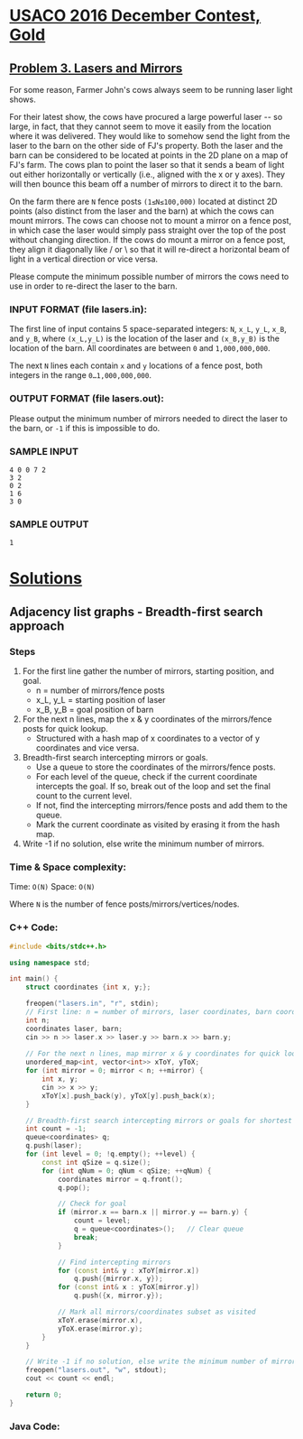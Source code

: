 # [USACO 2016 December Contest, Gold](http://www.usaco.org/index.php?page=dec16results)
## [Problem 3. Lasers and Mirrors](http://www.usaco.org/index.php?page=viewproblem2&cpid=671)

For some reason, Farmer John's cows always seem to be running laser light shows.

For their latest show, the cows have procured a large powerful laser -- so large, in fact, that they cannot seem to move it easily from the location where it was delivered. They would like to somehow send the light from the laser to the barn on the other side of FJ's property. Both the laser and the barn can be considered to be located at points in the 2D plane on a map of FJ's farm. The cows plan to point the laser so that it sends a beam of light out either horizontally or vertically (i.e., aligned with the x or y axes). They will then bounce this beam off a number of mirrors to direct it to the barn.

On the farm there are `N` fence posts `(1≤N≤100,000)` located at distinct 2D points (also distinct from the laser and the barn) at which the cows can mount mirrors. The cows can choose not to mount a mirror on a fence post, in which case the laser would simply pass straight over the top of the post without changing direction. If the cows do mount a mirror on a fence post, they align it diagonally like / or \ so that it will re-direct a horizontal beam of light in a vertical direction or vice versa.

Please compute the minimum possible number of mirrors the cows need to use in order to re-direct the laser to the barn.

### INPUT FORMAT (file lasers.in):
The first line of input contains 5 space-separated integers: `N`, `x_L`, `y_L`, `x_B`, and `y_B`, where `(x_L,y_L)` is the location of the laser and `(x_B,y_B)` is the location of the barn. All coordinates are between `0` and `1,000,000,000`.

The next `N` lines each contain `x` and `y` locations of a fence post, both integers in the range `0…1,000,000,000`.

### OUTPUT FORMAT (file lasers.out):

Please output the minimum number of mirrors needed to direct the laser to the barn, or `-1` if this is impossible to do.

### SAMPLE INPUT
```
4 0 0 7 2
3 2
0 2
1 6
3 0
```

### SAMPLE OUTPUT
```
1
```

# [Solutions](https://github.com/Reddimus/USACO_notes/tree/main/Graphs/Gold/P3_2016-Lasers_And_Mirrors)

## Adjacency list graphs - Breadth-first search approach

### Steps
1. For the first line gather the number of mirrors, starting position, and goal.
    - n = number of mirrors/fence posts
    - x_L, y_L = starting position of laser
    - x_B, y_B = goal position of barn
2. For the next n lines, map the x & y coordinates of the mirrors/fence posts for quick lookup.
    - Structured with a hash map of x coordinates to a vector of y coordinates and vice versa.
3. Breadth-first search intercepting mirrors or goals.
    - Use a queue to store the coordinates of the mirrors/fence posts.
    - For each level of the queue, check if the current coordinate intercepts the goal. If so, break out of the loop and set the final count to the current level.
    - If not, find the intercepting mirrors/fence posts and add them to the queue.
    - Mark the current coordinate as visited by erasing it from the hash map.
4. Write -1 if no solution, else write the minimum number of mirrors.

### Time & Space complexity:
Time: `O(N)`
Space: `O(N)`

Where `N` is the number of fence posts/mirrors/vertices/nodes.

### C++ Code:
```cpp
#include <bits/stdc++.h>

using namespace std;

int main() {
    struct coordinates {int x, y;};

    freopen("lasers.in", "r", stdin);
    // First line: n = number of mirrors, laser coordinates, barn coordinates
    int n;
    coordinates laser, barn;
    cin >> n >> laser.x >> laser.y >> barn.x >> barn.y;
    
    // For the next n lines, map mirror x & y coordinates for quick lookup
    unordered_map<int, vector<int>> xToY, yToX;
    for (int mirror = 0; mirror < n; ++mirror) {
        int x, y;
        cin >> x >> y;
        xToY[x].push_back(y), yToX[y].push_back(x);
    }

    // Breadth-first search intercepting mirrors or goals for shortest path
    int count = -1;
    queue<coordinates> q;
    q.push(laser);
    for (int level = 0; !q.empty(); ++level) {
        const int qSize = q.size();
        for (int qNum = 0; qNum < qSize; ++qNum) {
            coordinates mirror = q.front();
            q.pop();

            // Check for goal
            if (mirror.x == barn.x || mirror.y == barn.y) {
                count = level;
                q = queue<coordinates>();   // Clear queue
                break;
            }

            // Find intercepting mirrors
            for (const int& y : xToY[mirror.x])
                q.push({mirror.x, y});
            for (const int& x : yToX[mirror.y])
                q.push({x, mirror.y});

            // Mark all mirrors/coordinates subset as visited
            xToY.erase(mirror.x),
            yToX.erase(mirror.y);
        }
    }

    // Write -1 if no solution, else write the minimum number of mirrors
    freopen("lasers.out", "w", stdout);
    cout << count << endl;

    return 0;
}
```

### Java Code:
```java
```